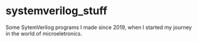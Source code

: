 # systemverilog_stuff
Some SytemVerilog programs I made since 2019, when I started my journey in the world of microeletronics.
